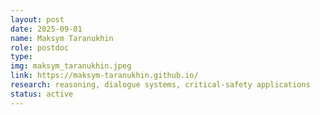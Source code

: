 ```yaml
---
layout: post
date: 2025-09-01
name: Maksym Taranukhin
role: postdoc
type:
img: maksym_taranukhin.jpeg
link: https://maksym-taranukhin.github.io/
research: reasoning, dialogue systems, critical-safety applications
status: active
---
```

